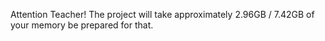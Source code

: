Attention Teacher! The project will take approximately 2.96GB / 7.42GB of your memory be prepared for that.

